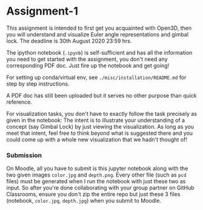 # Assignment-1

This assignment is intended to first get you acquainted with Open3D, then you will understand and visualize Euler angle representations and gimbal lock. The deadline is 30th August 2020 23:59 hrs.

The ipython notebook (`.ipynb`) is self-sufficient and has all the information you need to get started with the assignment, you don't need any corresponding PDF doc. Just fire up the notebook and get going! 

For setting up conda/virtual env, see `./misc/installation/README.md` for step by step instructions.

A PDF doc has still been uploaded but it serves no other purpose than quick reference. 

For visualization tasks, you don't have to exactly follow the task precisely as given in the notebook: The intent is to illustrate your understanding of a concept (say Gimbal Lock) by just viewing the visualization. As long as you meet that intent, feel free to think beyond what is suggested there and you could come up with a whole new visualization that we hadn't thought of!

### Submission
On Moodle, all you have to submit is this jupyter notebook along with the two given images `color.jpg` and `depth.png`. Every other file (such as `pcd` files) must be generated when I run the notebook with just these two as input. So after you're done collaborating with your group partner on GitHub Classrooms, ensure you don't zip the entire repo but just these 3 files (notebook, `color.jpg`, `depth.jpg`) when you submit to Moodle. 
